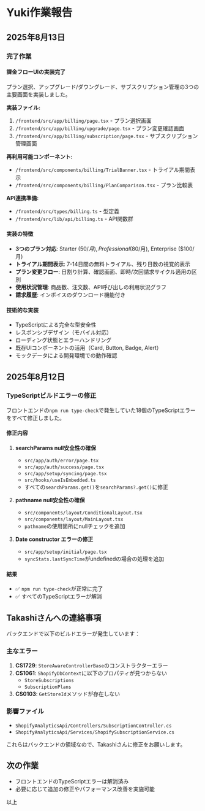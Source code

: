# Yuki作業報告

## 2025年8月13日

### 完了作業

#### 課金フローUIの実装完了
プラン選択、アップグレード/ダウングレード、サブスクリプション管理の3つの主要画面を実装しました。

**実装ファイル:**
1. `/frontend/src/app/billing/page.tsx` - プラン選択画面
2. `/frontend/src/app/billing/upgrade/page.tsx` - プラン変更確認画面  
3. `/frontend/src/app/billing/subscription/page.tsx` - サブスクリプション管理画面

**再利用可能コンポーネント:**
- `/frontend/src/components/billing/TrialBanner.tsx` - トライアル期間表示
- `/frontend/src/components/billing/PlanComparison.tsx` - プラン比較表

**API連携準備:**
- `/frontend/src/types/billing.ts` - 型定義
- `/frontend/src/lib/api/billing.ts` - API関数群

#### 実装の特徴
- **3つのプラン対応**: Starter ($50/月), Professional ($80/月), Enterprise ($100/月)
- **トライアル期間表示**: 7-14日間の無料トライアル、残り日数の視覚的表示
- **プラン変更フロー**: 日割り計算、確認画面、即時/次回請求サイクル適用の区別
- **使用状況管理**: 商品数、注文数、API呼び出しの利用状況グラフ
- **請求履歴**: インボイスのダウンロード機能付き

#### 技術的な実装
- TypeScriptによる完全な型安全性
- レスポンシブデザイン（モバイル対応）
- ローディング状態とエラーハンドリング
- 既存UIコンポーネントの活用（Card, Button, Badge, Alert）
- モックデータによる開発環境での動作確認

## 2025年8月12日

### TypeScriptビルドエラーの修正
フロントエンドの`npm run type-check`で発生していた18個のTypeScriptエラーをすべて修正しました。

#### 修正内容
1. **searchParams null安全性の確保**
   - `src/app/auth/error/page.tsx`
   - `src/app/auth/success/page.tsx`  
   - `src/app/setup/syncing/page.tsx`
   - `src/hooks/useIsEmbedded.ts`
   - すべての`searchParams.get()`を`searchParams?.get()`に修正

2. **pathname null安全性の確保**
   - `src/components/layout/ConditionalLayout.tsx`
   - `src/components/layout/MainLayout.tsx`
   - `pathname`の使用箇所にnullチェックを追加

3. **Date constructor エラーの修正**
   - `src/app/setup/initial/page.tsx`
   - `syncStats.lastSyncTime`がundefinedの場合の処理を追加

#### 結果
- ✅ `npm run type-check`が正常に完了
- ✅ すべてのTypeScriptエラーが解消

## Takashiさんへの連絡事項

バックエンドで以下のビルドエラーが発生しています：

### 主なエラー
1. **CS1729**: `StoreAwareControllerBase`のコンストラクターエラー
2. **CS1061**: `ShopifyDbContext`に以下のプロパティが見つからない
   - `StoreSubscriptions`
   - `SubscriptionPlans`
3. **CS0103**: `GetStoreId`メソッドが存在しない

### 影響ファイル
- `ShopifyAnalyticsApi/Controllers/SubscriptionController.cs`
- `ShopifyAnalyticsApi/Services/ShopifySubscriptionService.cs`

これらはバックエンドの領域なので、Takashiさんに修正をお願いします。

## 次の作業
- フロントエンドのTypeScriptエラーは解消済み
- 必要に応じて追加の修正やパフォーマンス改善を実施可能

以上